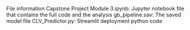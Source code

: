 File information
Capstone Project Module 3.ipynb: Jupyter notebook file that contains the full code and the analysis 
gb_pipeline.sav: The saved model file
CLV_Predictor.py: Streamlit deployment python code
